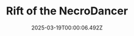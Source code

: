 ---
title: "Rift of the NecroDancer"
id: 2073250
date: 2025-03-19T00:00:06.492Z
link: games/steam/recent/rift-of-the-necrodancer
image: http://media.steampowered.com/steamcommunity/public/images/apps/2073250/c098e2f779cadbb9e24a58a0e0763ec65b82b4b5.jpg
playtime_2weeks: 365
playtime_forever: 1440
playtime_windows_forever: 0
playtime_mac_forever: 0
playtime_linux_forever: 1440
playtime_deck_forever: 1440
---